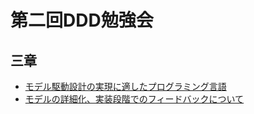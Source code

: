 # 第二回DDD勉強会

## 三章

- [モデル駆動設計の実現に適したプログラミング言語](https://github.com/imobile/DDDReadingCircle/issues/7)
- [モデルの詳細化、実装段階でのフィードバックについて](https://github.com/imobile/DDDReadingCircle/issues/8)
